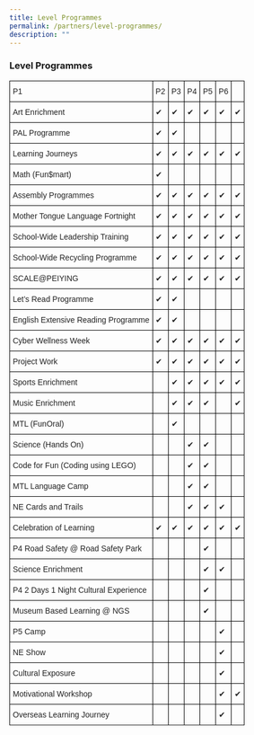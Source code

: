 ```yaml
---
title: Level Programmes
permalink: /partners/level-programmes/
description: ""
---
```

### **Level Programmes**

<style type="text/css">
.tg  {border-collapse:collapse;border-spacing:0;}
.tg td{border-color:black;border-style:solid;border-width:1px;font-family:Arial, sans-serif;font-size:14px;
  overflow:hidden;padding:10px 5px;word-break:normal;}
.tg th{border-color:black;border-style:solid;border-width:1px;font-family:Arial, sans-serif;font-size:14px;
  font-weight:normal;overflow:hidden;padding:10px 5px;word-break:normal;}
.tg .tg-brl1{color:#222;text-align:left;vertical-align:top}
.tg .tg-0lax{text-align:left;vertical-align:top}
</style>
<table class="tg">
<thead>
  <tr>
    <th class="tg-brl1">P1</th>
    <th class="tg-brl1">P2</th>
    <th class="tg-brl1">P3</th>
    <th class="tg-brl1">P4</th>
    <th class="tg-brl1">P5</th>
    <th class="tg-brl1">P6</th>
    <th class="tg-0lax"></th>
  </tr>
</thead>
<tbody>
  <tr>
    <td class="tg-brl1">Art Enrichment</td>
    <td class="tg-brl1">✔</td>
    <td class="tg-brl1">✔</td>
    <td class="tg-brl1">✔</td>
    <td class="tg-brl1">✔</td>
    <td class="tg-brl1">✔</td>
    <td class="tg-brl1">✔</td>
  </tr>
  <tr>
    <td class="tg-brl1">PAL Programme</td>
    <td class="tg-brl1">✔</td>
    <td class="tg-brl1">✔</td>
    <td class="tg-brl1"></td>
    <td class="tg-brl1"></td>
    <td class="tg-brl1"></td>
    <td class="tg-brl1"></td>
  </tr>
  <tr>
    <td class="tg-brl1">Learning Journeys</td>
    <td class="tg-brl1">✔</td>
    <td class="tg-brl1">✔</td>
    <td class="tg-brl1">✔</td>
    <td class="tg-brl1">✔</td>
    <td class="tg-brl1">✔</td>
    <td class="tg-brl1">✔</td>
  </tr>
  <tr>
    <td class="tg-brl1">Math (Fun$mart)</td>
    <td class="tg-brl1">✔</td>
    <td class="tg-brl1"></td>
    <td class="tg-brl1"></td>
    <td class="tg-brl1"></td>
    <td class="tg-brl1"></td>
    <td class="tg-brl1"></td>
  </tr>
  <tr>
    <td class="tg-brl1">Assembly Programmes</td>
    <td class="tg-brl1">✔</td>
    <td class="tg-brl1">✔</td>
    <td class="tg-brl1">✔</td>
    <td class="tg-brl1">✔</td>
    <td class="tg-brl1">✔</td>
    <td class="tg-brl1">✔</td>
  </tr>
  <tr>
    <td class="tg-brl1">Mother Tongue Language Fortnight</td>
    <td class="tg-brl1">✔</td>
    <td class="tg-brl1">✔</td>
    <td class="tg-brl1">✔</td>
    <td class="tg-brl1">✔</td>
    <td class="tg-brl1">✔</td>
    <td class="tg-brl1">✔</td>
  </tr>
  <tr>
    <td class="tg-brl1">School-Wide Leadership Training</td>
    <td class="tg-brl1">✔</td>
    <td class="tg-brl1">✔</td>
    <td class="tg-brl1">✔</td>
    <td class="tg-brl1">✔</td>
    <td class="tg-brl1">✔</td>
    <td class="tg-brl1">✔</td>
  </tr>
  <tr>
    <td class="tg-brl1">School-Wide Recycling Programme</td>
    <td class="tg-brl1">✔</td>
    <td class="tg-brl1">✔</td>
    <td class="tg-brl1">✔</td>
    <td class="tg-brl1">✔</td>
    <td class="tg-brl1">✔</td>
    <td class="tg-brl1">✔</td>
  </tr>
  <tr>
    <td class="tg-brl1">SCALE@PEIYING</td>
    <td class="tg-brl1">✔</td>
    <td class="tg-brl1">✔</td>
    <td class="tg-brl1">✔</td>
    <td class="tg-brl1">✔</td>
    <td class="tg-brl1">✔</td>
    <td class="tg-brl1">✔</td>
  </tr>
  <tr>
    <td class="tg-brl1">Let’s Read Programme</td>
    <td class="tg-brl1">✔</td>
    <td class="tg-brl1">✔</td>
    <td class="tg-brl1"></td>
    <td class="tg-brl1"></td>
    <td class="tg-brl1"></td>
    <td class="tg-brl1"></td>
  </tr>
  <tr>
    <td class="tg-brl1">English Extensive Reading Programme</td>
    <td class="tg-brl1">✔</td>
    <td class="tg-brl1">✔</td>
    <td class="tg-brl1"></td>
    <td class="tg-brl1"></td>
    <td class="tg-brl1"></td>
    <td class="tg-brl1"></td>
  </tr>
  <tr>
    <td class="tg-brl1">Cyber Wellness Week</td>
    <td class="tg-brl1">✔</td>
    <td class="tg-brl1">✔</td>
    <td class="tg-brl1">✔</td>
    <td class="tg-brl1">✔</td>
    <td class="tg-brl1">✔</td>
    <td class="tg-brl1">✔</td>
  </tr>
  <tr>
    <td class="tg-brl1">Project Work</td>
    <td class="tg-brl1">✔</td>
    <td class="tg-brl1">✔</td>
    <td class="tg-brl1">✔</td>
    <td class="tg-brl1">✔</td>
    <td class="tg-brl1">✔</td>
    <td class="tg-brl1">✔</td>
  </tr>
  <tr>
    <td class="tg-brl1">Sports Enrichment</td>
    <td class="tg-brl1"></td>
    <td class="tg-brl1">✔</td>
    <td class="tg-brl1">✔</td>
    <td class="tg-brl1">✔</td>
    <td class="tg-brl1">✔</td>
    <td class="tg-brl1">✔</td>
  </tr>
  <tr>
    <td class="tg-brl1">Music Enrichment</td>
    <td class="tg-brl1"></td>
    <td class="tg-brl1">✔</td>
    <td class="tg-brl1">✔</td>
    <td class="tg-brl1">✔</td>
    <td class="tg-brl1"></td>
    <td class="tg-brl1">✔</td>
  </tr>
  <tr>
    <td class="tg-brl1">MTL (FunOral)</td>
    <td class="tg-brl1"></td>
    <td class="tg-brl1">✔</td>
    <td class="tg-brl1"></td>
    <td class="tg-brl1"></td>
    <td class="tg-brl1"></td>
    <td class="tg-brl1"></td>
  </tr>
  <tr>
    <td class="tg-brl1">Science (Hands On)</td>
    <td class="tg-brl1"></td>
    <td class="tg-brl1"></td>
    <td class="tg-brl1">✔</td>
    <td class="tg-brl1">✔</td>
    <td class="tg-brl1"></td>
    <td class="tg-brl1"></td>
  </tr>
  <tr>
    <td class="tg-brl1">Code for Fun (Coding using LEGO)</td>
    <td class="tg-brl1"></td>
    <td class="tg-brl1"></td>
    <td class="tg-brl1">✔</td>
    <td class="tg-brl1">✔</td>
    <td class="tg-brl1"></td>
    <td class="tg-brl1"></td>
  </tr>
  <tr>
    <td class="tg-brl1">MTL Language Camp</td>
    <td class="tg-brl1"></td>
    <td class="tg-brl1"></td>
    <td class="tg-brl1">✔</td>
    <td class="tg-brl1">✔</td>
    <td class="tg-brl1"></td>
    <td class="tg-brl1"></td>
  </tr>
  <tr>
    <td class="tg-brl1">NE Cards and Trails</td>
    <td class="tg-brl1"></td>
    <td class="tg-brl1"></td>
    <td class="tg-brl1">✔</td>
    <td class="tg-brl1">✔</td>
    <td class="tg-brl1">✔</td>
    <td class="tg-brl1"></td>
  </tr>
  <tr>
    <td class="tg-brl1">Celebration of Learning</td>
    <td class="tg-brl1">✔</td>
    <td class="tg-brl1">✔</td>
    <td class="tg-brl1">✔</td>
    <td class="tg-brl1">✔</td>
    <td class="tg-brl1">✔</td>
    <td class="tg-brl1">✔</td>
  </tr>
  <tr>
    <td class="tg-brl1">P4 Road Safety @ Road Safety Park</td>
    <td class="tg-brl1"></td>
    <td class="tg-brl1"></td>
    <td class="tg-brl1"></td>
    <td class="tg-brl1">✔</td>
    <td class="tg-brl1"></td>
    <td class="tg-brl1"></td>
  </tr>
  <tr>
    <td class="tg-brl1">Science Enrichment</td>
    <td class="tg-brl1"></td>
    <td class="tg-brl1"></td>
    <td class="tg-brl1"></td>
    <td class="tg-brl1">✔</td>
    <td class="tg-brl1">✔</td>
    <td class="tg-brl1"></td>
  </tr>
  <tr>
    <td class="tg-brl1">P4 2 Days 1 Night Cultural Experience</td>
    <td class="tg-brl1"></td>
    <td class="tg-brl1"></td>
    <td class="tg-brl1"></td>
    <td class="tg-brl1">✔</td>
    <td class="tg-brl1"></td>
    <td class="tg-brl1"></td>
  </tr>
  <tr>
    <td class="tg-brl1">Museum Based Learning @ NGS</td>
    <td class="tg-brl1"></td>
    <td class="tg-brl1"></td>
    <td class="tg-brl1"></td>
    <td class="tg-brl1">✔</td>
    <td class="tg-brl1"></td>
    <td class="tg-brl1"></td>
  </tr>
  <tr>
    <td class="tg-brl1">P5 Camp</td>
    <td class="tg-brl1"></td>
    <td class="tg-brl1"></td>
    <td class="tg-brl1"></td>
    <td class="tg-brl1"></td>
    <td class="tg-brl1">✔</td>
    <td class="tg-brl1"></td>
  </tr>
  <tr>
    <td class="tg-brl1">NE Show</td>
    <td class="tg-brl1"></td>
    <td class="tg-brl1"></td>
    <td class="tg-brl1"></td>
    <td class="tg-brl1"></td>
    <td class="tg-brl1">✔</td>
    <td class="tg-brl1"></td>
  </tr>
  <tr>
    <td class="tg-brl1">Cultural Exposure</td>
    <td class="tg-brl1"></td>
    <td class="tg-brl1"></td>
    <td class="tg-brl1"></td>
    <td class="tg-brl1"></td>
    <td class="tg-brl1">✔</td>
    <td class="tg-brl1"></td>
  </tr>
  <tr>
    <td class="tg-brl1">Motivational Workshop</td>
    <td class="tg-brl1"></td>
    <td class="tg-brl1"></td>
    <td class="tg-brl1"></td>
    <td class="tg-brl1"></td>
    <td class="tg-brl1">✔</td>
    <td class="tg-brl1">✔</td>
  </tr>
  <tr>
    <td class="tg-brl1">Overseas Learning Journey</td>
    <td class="tg-brl1"></td>
    <td class="tg-brl1"></td>
    <td class="tg-brl1"></td>
    <td class="tg-brl1"></td>
    <td class="tg-brl1">✔</td>
    <td class="tg-brl1"></td>
  </tr>
  </tr>
  <tr>	
</tbody>
</table>